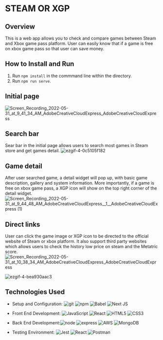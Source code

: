 # STEAM OR XGP
## Overview
This is a web app allows you to check and compare games between Steam and Xbox game pass platform. User can easily know that if a game is free on xbox game pass so that user can save money.

## How to Install and Run
1. Run `npm install` in the commmand line within the directory.
2. Run `npm run serve`.

## Initial page
![Screen_Recording_2022-05-31_at_9_41_34_AM_AdobeCreativeCloudExpress_AdobeCreativeCloudExpress](https://user-images.githubusercontent.com/91838764/171252583-0ee6d299-9e13-4db7-89d2-7e592aa16e08.gif)

## Search bar
Sear bar in the initial page allows users to search most games in Steam store and get games detail.
![ezgif-4-0c5105f182](https://user-images.githubusercontent.com/91838764/171260733-0468efc2-bc08-4557-9668-fc5ca2746dc1.gif)

## Game detail
After user searched game, a detail widget will pop up, with basic game description, gallery and system information. More importantly, if a game is free on xbox game pass, a XGP icon will show on the top right corner of the detail widget.
![Screen_Recording_2022-05-31_at_9_44_48_AM_AdobeCreativeCloudExpress__1__AdobeCreativeCloudExpress (1)](https://user-images.githubusercontent.com/91838764/171254834-fbd9a261-1ed4-4693-add7-0fcbe21d4c14.gif)

## Direct links
User can click the game image or XGP icon to be directed to the official website of Steam or xbox platform. It also support third party websites which allows users to check the history low price on steam and the Metatric score.
![Screen_Recording_2022-05-31_at_10_38_34_AM_AdobeCreativeCloudExpress_AdobeCreativeCloudExpress](https://user-images.githubusercontent.com/91838764/171251182-9103452e-960f-4f55-a431-93e6c7df72b0.gif)

![ezgif-4-bea930aac3](https://user-images.githubusercontent.com/91838764/171263987-22469cd0-8f34-483e-be7d-5ee10a2faea5.gif)

## Technologies Used

- Setup and Configuration: ![git](https://img.shields.io/badge/Git-F05032?style=for-the-badge&logo=git&logoColor=white)
  ![npm](https://img.shields.io/badge/npm-CB3837?style=for-the-badge&logo=npm&logoColor=white)
  ![Babel](https://img.shields.io/badge/Babel-F9DC3e?style=for-the-badge&logo=babel&logoColor=black)
  ![Next JS](https://img.shields.io/badge/Next-black?style=for-the-badge&logo=next.js&logoColor=white)
- Front End Development: ![JavaScript](https://img.shields.io/badge/javascript-%23323330.svg?style=for-the-badge&logo=javascript&logoColor=%23F7DF1E) ![React](https://img.shields.io/badge/react-%2320232a.svg?style=for-the-badge&logo=react&logoColor=%2361DAFB) ![HTML5](https://img.shields.io/badge/html5-%23E34F26.svg?style=for-the-badge&logo=html5&logoColor=white) ![CSS3](https://img.shields.io/badge/css3-%231572B6.svg?style=for-the-badge&logo=css3&logoColor=white)
- Back End Development:![node](https://img.shields.io/badge/Node.js-339933?style=for-the-badge&logo=nodedotjs&logoColor=white)
  ![express](https://img.shields.io/badge/Express.js-000000?style=for-the-badge&logo=express&logoColor=white)
  ![AWS](https://img.shields.io/badge/AWS-%23FF9900.svg?style=for-the-badge&logo=amazon-aws&logoColor=white)
  ![MongoDB](https://img.shields.io/badge/MongoDB-%234ea94b.svg?style=for-the-badge&logo=mongodb&logoColor=white)
  
- Testing Environment: ![Jest](https://img.shields.io/badge/-jest-%23C21325?style=for-the-badge&logo=jest&logoColor=white) ![React](https://img.shields.io/badge/react-%2320232a.svg?style=for-the-badge&logo=react&logoColor=%2361DAFB) ![Postman](https://img.shields.io/badge/Postman-FF6C37?style=for-the-badge&logo=postman&logoColor=white)

